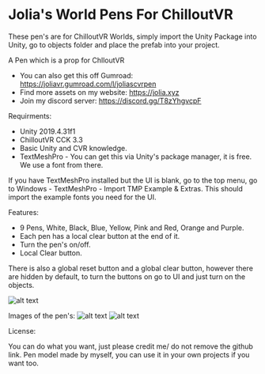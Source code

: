 # Jolia's World Pens For ChilloutVR

These pen's are for ChilloutVR Worlds, simply import the Unity Package into Unity, go to objects folder and place the prefab into your project.

A Pen which is a prop for ChlloutVR

- You can also get this off Gumroad: https://joliavr.gumroad.com/l/joliascvrpen
- Find more assets on my website: https://jolia.xyz
- Join my discord server: https://discord.gg/T8zYhgvcpF

Requirments:

- Unity 2019.4.31f1
- ChilloutVR CCK 3.3
- Basic Unity and CVR knowledge.
- TextMeshPro - You can get this via Unity's package manager, it is free. We use a font from there.

If you have TextMeshPro installed but the UI is blank, go to the top menu, go to Windows - TextMeshPro - Import TMP Example & Extras. This should import the example fonts you need for the UI.

Features:

- 9 Pens, White, Black, Blue, Yellow, Pink and Red, Orange and Purple.
- Each pen has a local clear button at the end of it.
- Turn the pen's on/off.
- Local Clear button.

There is also a global reset button and a global clear button, however there are hidden by default, to turn the buttons on go to UI and just turn on the objects.

![alt text](https://i.imgur.com/2AarESA.jpeg)


Images of the pen's:
![alt text](https://i.imgur.com/N1qzLqW.jpeg)
![alt text](https://i.imgur.com/QAiJfsj.jpeg)

License:

You can do what you want, just please credit me/ do not remove the github link. Pen model made by myself, you can use it in your own projects if you want too.
